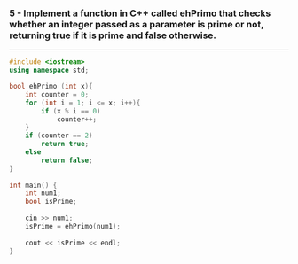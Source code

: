### 5 - Implement a function in C++ called ehPrimo that checks whether an integer passed as a parameter is prime or not, returning true if it is prime and false otherwise.

---

```cpp
#include <iostream>
using namespace std;

bool ehPrimo (int x){
    int counter = 0;
    for (int i = 1; i <= x; i++){
        if (x % i == 0)
            counter++;
    }
    if (counter == 2)
        return true;
    else
        return false;
}
  
int main() {
    int num1;
    bool isPrime;
    
    cin >> num1;
    isPrime = ehPrimo(num1);
    
    cout << isPrime << endl;
}
